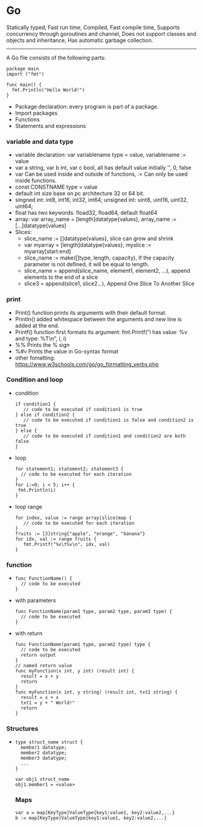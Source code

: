 # Go
Statically typed, Fast run time, Compiled, Fast compile time, Supports concurrency through goroutines and channel, Does not support classes and objects and inheritance, Has automatic garbage collection.

---
A Go file consists of the following parts:
```
package main
import ("fmt")

func main() {
  fmt.Println("Hello World!")
}
```

- Package declaration: every program is part of a package.
- Import packages
- Functions
- Statements and expressions

### variable and data type
- variable declaration: var variablename type = value,  variablename := value
- var a string, var b int, var c bool, all has default value initially '', 0, false
- var Can be used inside and outside of functions, := Can only be used inside functions.
- const CONSTNAME type = value
- default int size base on pc architecture 32 or 64 bit.
- singned int: int8, int16, int32, int64; unsigned int: uint8, uint16, uint32, uint64;
- float has two keywords: fload32, fload64, default float64
- array: var array_name = [length]datatype{values}, array_name := [...]datatype{values}
- Slices:
  - slice_name := []datatype{values}, slice can grow and shrink
  - var myarray = [length]datatype{values}; myslice := myarray[start:end]
  - slice_name := make([]type, length, capacity), If the capacity parameter is not defined, it will be equal to length.
  - slice_name = append(slice_name, element1, element2, ...), append elements to the end of a slice
  - slice3 = append(slice1, slice2...), Append One Slice To Another Slice

### print
- Print() function prints its arguments with their default format.
- Println() added whitespace between the arguments and new line is added at the end.
- Printf() function first formats its argument: fmt.Printf("i has value: %v and type: %T\n", i, i)
- %% 	Prints the % sign
- %#v 	Prints the value in Go-syntax format
- other fomatting: https://www.w3schools.com/go/go_formatting_verbs.php

### Condition and loop
- condition
  ```
  if condition1 {
     // code to be executed if condition1 is true
  } else if condition2 {
     // code to be executed if condition1 is false and condition2 is true
  } else {
     // code to be executed if condition1 and condition2 are both false
  }
  ```

- loop
   ```
  for statement1; statement2; statement3 {
     // code to be executed for each iteration
  }
  for i:=0; i < 5; i++ {
    fmt.Println(i)
  }
  ```
- loop range
  ```
  for index, value := range array|slice|map {
     // code to be executed for each iteration
  }
  fruits := [3]string{"apple", "orange", "banana"}
  for idx, val := range fruits {
     fmt.Printf("%v\t%v\n", idx, val)
  }
  ```

### function
- ```
  func FunctionName() {
    // code to be executed
  }
  ```
- with parameters
  ```
  func FunctionName(param1 type, param2 type, param3 type) {
    // code to be executed
  }
  ```
- with return
  ```
  func FunctionName(param1 type, param2 type) type {
    // code to be executed
    return output
  }
  // named return value
  func myFunction(x int, y int) (result int) {
    result = x + y
    return
  }
  func myFunction(x int, y string) (result int, txt1 string) {
    result = x + x
    txt1 = y + " World!"
    return
  }

  ```

### Structures
- ```
  type struct_name struct {
    member1 datatype;
    member2 datatype;
    member3 datatype;
    ...
  }

  var obj1 struct_name
  obj1.member1 = <value>
  ```

  ### Maps
  ```
  var a = map[KeyType]ValueType{key1:value1, key2:value2,...}
  b := map[KeyType]ValueType{key1:value1, key2:value2,...}

  ```
